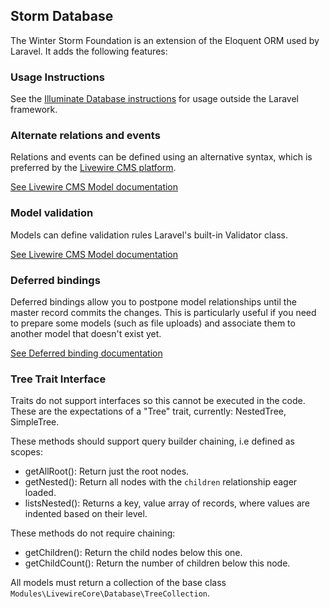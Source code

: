 ## Storm Database

The Winter Storm Foundation is an extension of the Eloquent ORM used by Laravel. It adds the following features:

### Usage Instructions

See the [Illuminate Database instructions](https://github.com/illuminate/database/blob/master/README.md) for usage outside the Laravel framework.

### Alternate relations and events

Relations and events can be defined using an alternative syntax, which is preferred by the [Livewire CMS platform](https://wintercms.com).

[See Livewire CMS Model documentation](https://wintercms.com/docs/database/model)

### Model validation

Models can define validation rules Laravel's built-in Validator class.

[See Livewire CMS Model documentation](https://wintercms.com/docs/database/model)

### Deferred bindings

Deferred bindings allow you to postpone model relationships until the master record commits the changes. This is particularly useful if you need to prepare some models (such as file uploads) and associate them to another model that doesn't exist yet.

[See Deferred binding documentation](https://wintercms.com/docs/database/relations#deferred-binding)

### Tree Trait Interface

Traits do not support interfaces so this cannot be executed in the code. These are the expectations of a "Tree" trait, currently: NestedTree, SimpleTree.

These methods should support query builder chaining, i.e defined as scopes:

- getAllRoot(): Return just the root nodes.
- getNested(): Return all nodes with the `children` relationship eager loaded.
- listsNested(): Returns a key, value array of records, where values are indented based on their level.

These methods do not require chaining:

- getChildren(): Return the child nodes below this one.
- getChildCount(): Return the number of children below this node.

All models must return a collection of the base class `Modules\LivewireCore\Database\TreeCollection`.
